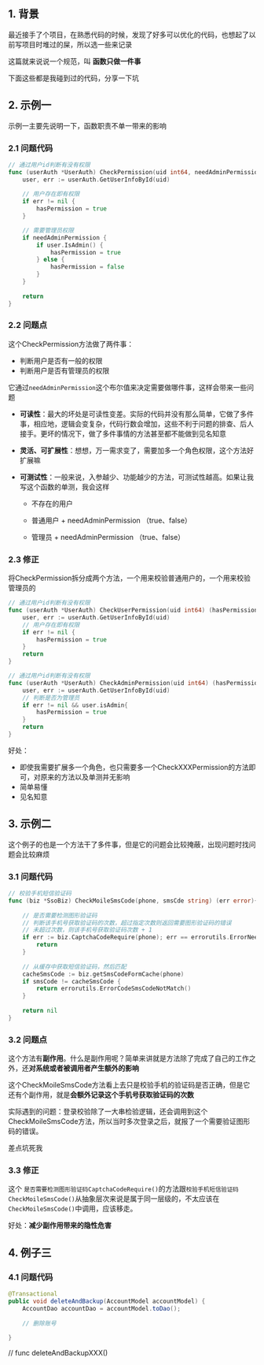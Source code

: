 ## 1. 背景

最近接手了个项目，在熟悉代码的时候，发现了好多可以优化的代码，也想起了以前写项目时堆过的屎，所以选一些来记录

这篇就来说说一个规范，叫 **函数只做一件事**



下面这些都是我碰到过的代码，分享一下坑

## 2. 示例一

示例一主要先说明一下，函数职责不单一带来的影响

### 2.1 问题代码

```go
// 通过用户id判断有没有权限
func (userAuth *UserAuth) CheckPermission(uid int64, needAdminPermission bool) (hasPermission bool) {
	user, err := userAuth.GetUserInfoById(uid)
	
    // 用户存在即有权限
    if err != nil {
		hasPermission = true
	}

    // 需要管理员权限
	if needAdminPermission {
		if user.IsAdmin() {
			hasPermission = true
		} else {
			hasPermission = false
		}
	}
	
	return
}
```



### 2.2 问题点

这个CheckPermission方法做了两件事：

- 判断用户是否有一般的权限
- 判断用户是否有管理员的权限



它通过`needAdminPermission`这个布尔值来决定需要做哪件事，这样会带来一些问题

- **可读性**：最大的坏处是可读性变差。实际的代码并没有那么简单，它做了多件事，相应地，逻辑会变复杂，代码行数会增加，这些不利于问题的排查、后人接手。更坏的情况下，做了多件事情的方法甚至都不能做到见名知意

- **灵活、可扩展性**：想想，万一需求变了，需要加多一个角色权限，这个方法好扩展嘛

- **可测试性**：一般来说，入参越少、功能越少的方法，可测试性越高。如果让我写这个函数的单测，我会这样

  - 不存在的用户

  - 普通用户 + needAdminPermission （true、false）

  - 管理员 + needAdminPermission （true、false）

    

### 2.3 修正

将CheckPermission拆分成两个方法，一个用来校验普通用户的，一个用来校验管理员的

```go
// 通过用户id判断有没有权限
func (userAuth *UserAuth) CheckUserPermission(uid int64) (hasPermission bool) {
	user, err := userAuth.GetUserInfoById(uid)
    // 用户存在即有权限
    if err != nil {	
		hasPermission = true
	}	
	return
}
```



```go
// 通过用户id判断有没有权限
func (userAuth *UserAuth) CheckAdminPermission(uid int64) (hasPermission bool) {
	user, err := userAuth.GetUserInfoById(uid)
    // 判断是否为管理员
    if err != nil && user.isAdmin{
		hasPermission = true
	}	
	return
}
```



好处： 

- 即使我需要扩展多一个角色，也只需要多一个CheckXXXPermission的方法即可，对原来的方法以及单测并无影响
- 简单易懂
- 见名知意



## 3. 示例二

这个例子的也是一个方法干了多件事，但是它的问题会比较掩蔽，出现问题时找问题会比较麻烦

### 3.1 问题代码

```go
// 校验手机短信验证码
func (biz *SsoBiz) CheckMoileSmsCode(phone, smsCde string) (err error){
    
    // 是否需要检测图形验证码
    // 判断该手机号获取验证码的次数，超过指定次数则返回需要图形验证码的错误
    // 未超过次数，则该手机号获取验证码次数 + 1
    if err := biz.CaptchaCodeRequire(phone); err == errorutils.ErrorNeedCaptchaCode() {
        return
    }
    
    // 从缓存中获取短信验证码，然后匹配
    cacheSmsCode := biz.getSmsCodeFormCache(phone)
    if smsCode != cacheSmsCode {
        return errorutils.ErrorCodeSmsCodeNotMatch()
    }
    
    return nil
}
```



### 3.2 问题点

这个方法有**副作用**。什么是副作用呢？简单来讲就是方法除了完成了自己的工作之外，还**对系统或者被调用者产生额外的影响**



这个CheckMoileSmsCode方法看上去只是校验手机的验证码是否正确，但是它还有个副作用，就是**会额外记录这个手机号获取验证码的次数**



实际遇到的问题：登录校验除了一大串检验逻辑，还会调用到这个CheckMoileSmsCode方法，所以当时多次登录之后，就报了一个需要验证图形码的错误。

差点坑死我



### 3.3 修正

这个 `是否需要检测图形验证码CaptchaCodeRequire()`的方法跟`校验手机短信验证码CheckMoileSmsCode()`从抽象层次来说是属于同一层级的，不太应该在`CheckMoileSmsCode()`中调用，应该移走。

好处：**减少副作用带来的隐性危害**



## 4. 例子三



### 4.1 问题代码

```java
@Transactional
public void deleteAndBackup(AccountModel accountModel) {
    AccountDao accountDao = accountModel.toDao();
    
    // 删除账号
    
}
```



// func deleteAndBackupXXX()

